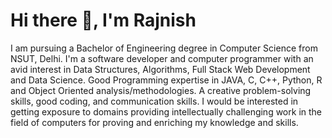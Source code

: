 # Hi there 👋, I'm Rajnish
 I am pursuing a Bachelor of Engineering degree in Computer Science from NSUT, Delhi. I'm a software developer and computer programmer with an avid interest in Data Structures, Algorithms, Full Stack Web Development and Data Science.
 Good Programming expertise in JAVA, C, C++, Python, R and Object Oriented analysis/methodologies. A creative problem-solving skills, good coding, and communication skills.
 I would be interested in getting exposure to domains providing intellectually challenging work in the field of computers for proving and enriching my knowledge and skills.



